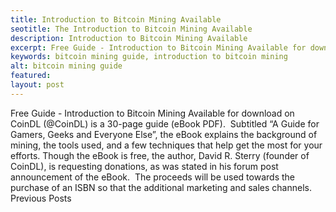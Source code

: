 ```yaml
---
title: Introduction to Bitcoin Mining Available
seotitle: The Introduction to Bitcoin Mining Available
description: Introduction to Bitcoin Mining Available
excerpt: Free Guide - Introduction to Bitcoin Mining Available for download.
keywords: bitcoin mining guide, introduction to bitcoin mining
alt: bitcoin mining guide
featured: 
layout: post
---
```

Free Guide - Introduction to Bitcoin Mining
Available for download on CoinDL (@CoinDL) is a 30-page guide (eBook PDF).  Subtitled “A Guide for Gamers, Geeks and Everyone Else”, the eBook explains the background of mining, the tools used, and a few techniques that help get the most for your efforts.
Though the eBook is free, the author, David R. Sterry (founder of CoinDL), is requesting donations, as was stated in his forum post announcement of the eBook.  The proceeds will be used towards the purchase of an ISBN so that the additional marketing and sales channels.
Previous Posts
